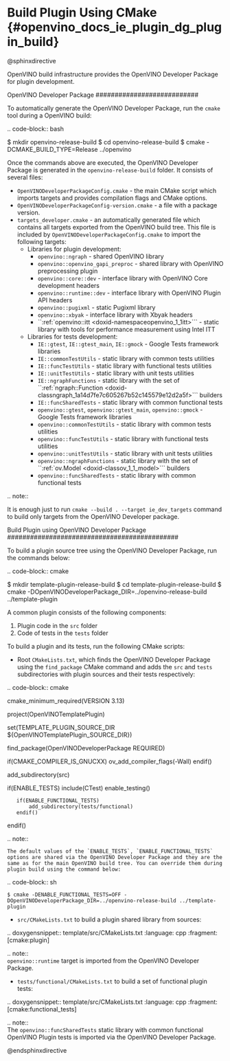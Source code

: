 # Build Plugin Using CMake {#openvino_docs_ie_plugin_dg_plugin_build}

@sphinxdirective

OpenVINO build infrastructure provides the OpenVINO Developer Package for plugin development.

OpenVINO Developer Package
###########################

To automatically generate the OpenVINO Developer Package, run the ``cmake`` tool during a OpenVINO build:

.. code-block:: bash 

   $ mkdir openvino-release-build
   $ cd openvino-release-build
   $ cmake -DCMAKE_BUILD_TYPE=Release ../openvino


Once the commands above are executed, the OpenVINO Developer Package is generated in the ``openvino-release-build`` folder. It consists of several files:

 * ``OpenVINODeveloperPackageConfig.cmake`` - the main CMake script which imports targets and provides compilation flags and CMake options.
 * ``OpenVINODeveloperPackageConfig-version.cmake`` - a file with a package version.
 * ``targets_developer.cmake`` - an automatically generated file which contains all targets exported from the OpenVINO build tree. This file is included by ``OpenVINODeveloperPackageConfig.cmake`` to import the following targets:
   * Libraries for plugin development:
       * ``openvino::ngraph`` - shared OpenVINO library
       * ``openvino::openvino_gapi_preproc`` - shared library with OpenVINO preprocessing plugin
       * ``openvino::core::dev`` - interface library with OpenVINO Core development headers
       * ``openvino::runtime::dev`` - interface library with OpenVINO Plugin API headers
       * ``openvino::pugixml`` - static Pugixml library
       * ``openvino::xbyak`` - interface library with Xbyak headers
       * ``:ref:`openvino::itt <doxid-namespaceopenvino_1_1itt>``` - static library with tools for performance measurement using Intel ITT
   * Libraries for tests development:
       * ``IE::gtest``, ``IE::gtest_main``, ``IE::gmock`` - Google Tests framework libraries
       * ``IE::commonTestUtils`` - static library with common tests utilities
       * ``IE::funcTestUtils`` - static library with functional tests utilities
       * ``IE::unitTestUtils`` - static library with unit tests utilities
       * ``IE::ngraphFunctions`` - static library with the set of ``:ref:`ngraph::Function <doxid-classngraph_1a14d7fe7c605267b52c145579e12d2a5f>``` builders
       * ``IE::funcSharedTests`` - static library with common functional tests
       * ``openvino::gtest``, ``openvino::gtest_main``, ``openvino::gmock`` - Google Tests framework libraries
       * ``openvino::commonTestUtils`` - static library with common tests utilities 
       * ``openvino::funcTestUtils`` - static library with functional tests utilities 
       * ``openvino::unitTestUtils`` - static library with unit tests utilities 
       * ``openvino::ngraphFunctions`` - static library with the set of ``:ref:`ov.Model <doxid-classov_1_1_model>``` builders
       * ``openvino::funcSharedTests`` - static library with common functional tests


.. note:: 

   It is enough just to run `cmake --build . --target ie_dev_targets` command to build only targets from the OpenVINO Developer package.

Build Plugin using OpenVINO Developer Package
#############################################

To build a plugin source tree using the OpenVINO Developer Package, run the commands below:

.. code-block:: cmake

   $ mkdir template-plugin-release-build
   $ cd template-plugin-release-build
   $ cmake -DOpenVINODeveloperPackage_DIR=../openvino-release-build ../template-plugin

A common plugin consists of the following components:

1. Plugin code in the ``src`` folder
2. Code of tests in the ``tests`` folder

To build a plugin and its tests, run the following CMake scripts:

* Root ``CMakeLists.txt``, which finds the OpenVINO Developer Package using the ``find_package`` CMake command and adds the ``src`` and ``tests`` subdirectories with plugin sources and their tests respectively:

.. code-block:: cmake

   cmake_minimum_required(VERSION 3.13)

   project(OpenVINOTemplatePlugin)

   set(TEMPLATE_PLUGIN_SOURCE_DIR ${OpenVINOTemplatePlugin_SOURCE_DIR})

   find_package(OpenVINODeveloperPackage REQUIRED)

   if(CMAKE_COMPILER_IS_GNUCXX)
       ov_add_compiler_flags(-Wall)
   endif()

   add_subdirectory(src)

   if(ENABLE_TESTS)
       include(CTest)
       enable_testing()

       if(ENABLE_FUNCTIONAL_TESTS)
           add_subdirectory(tests/functional)
       endif()
   endif()


.. note::  

    The default values of the `ENABLE_TESTS`, `ENABLE_FUNCTIONAL_TESTS` options are shared via the OpenVINO Developer Package and they are the same as for the main OpenVINO build tree. You can override them during plugin build using the command below:
   
.. code-block:: sh

    $ cmake -DENABLE_FUNCTIONAL_TESTS=OFF -DOpenVINODeveloperPackage_DIR=../openvino-release-build ../template-plugin


* ``src/CMakeLists.txt`` to build a plugin shared library from sources:

.. doxygensnippet:: template/src/CMakeLists.txt
   :language: cpp
   :fragment: [cmake:plugin]

   .. note::  
      ``openvino::runtime`` target is imported from the OpenVINO Developer Package.

* ``tests/functional/CMakeLists.txt`` to build a set of functional plugin tests:

.. doxygensnippet:: template/src/CMakeLists.txt
   :language: cpp
   :fragment: [cmake:functional_tests]

   .. note::  
       The ``openvino::funcSharedTests`` static library with common functional OpenVINO Plugin tests is imported via the OpenVINO Developer Package.

@endsphinxdirective

